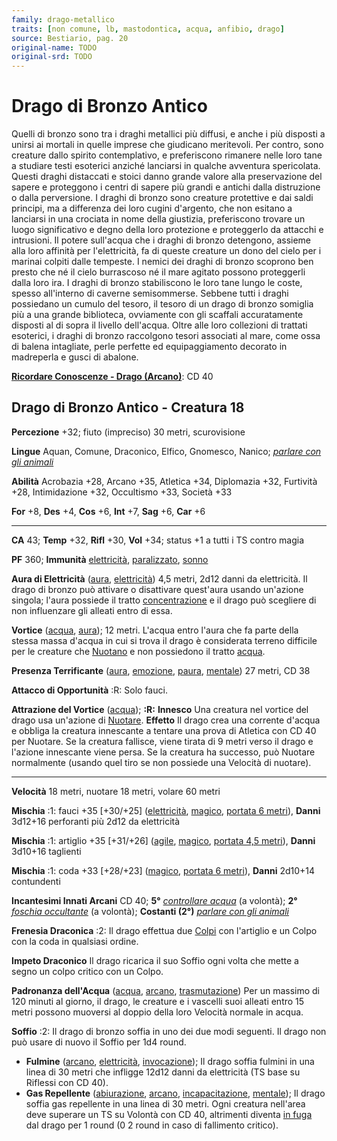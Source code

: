 ```yaml
---
family: drago-metallico
traits: [non comune, lb, mastodontica, acqua, anfibio, drago]
source: Bestiario, pag. 20
original-name: TODO
original-srd: TODO
---
```


# Drago di Bronzo Antico

Quelli di bronzo sono tra i draghi metallici più diffusi, e anche i più disposti
a unirsi ai mortali in quelle imprese che giudicano meritevoli. Per contro, sono
creature dallo spirito contemplativo, e preferiscono rimanere nelle loro tane a
studiare testi esoterici anziché lanciarsi in qualche avventura spericolata.
Questi draghi distaccati e stoici danno grande valore alla preservazione del
sapere e proteggono i centri di sapere più grandi e antichi dalla distruzione o
dalla perversione. I draghi di bronzo sono creature protettive e dai saldi
principi, ma a differenza dei loro cugini d'argento, che non esitano a lanciarsi
in una crociata in nome della giustizia, preferiscono trovare un luogo
significativo e degno della loro protezione e proteggerlo da attacchi e
intrusioni. Il potere sull'acqua che i draghi di bronzo detengono, assieme alla
loro affinità per l'elettricità, fa di queste creature un dono del cielo per i
marinai colpiti dalle tempeste. I nemici dei draghi di bronzo scoprono ben
presto che né il cielo burrascoso né il mare agitato possono proteggerli dalla
loro ira. I draghi di bronzo stabiliscono le loro tane lungo le coste, spesso
all'interno di caverne semisommerse. Sebbene tutti i draghi possiedano un cumulo
del tesoro, il tesoro di un drago di bronzo somiglia più a una grande
biblioteca, ovviamente con gli scaffali accuratamente disposti al di sopra il
livello dell'acqua. Oltre alle loro collezioni di trattati esoterici, i draghi
di bronzo raccolgono tesori associati al mare, come ossa di balena intagliate,
perle perfette ed equipaggiamento decorato in madreperla e gusci di abalone.

**[Ricordare Conoscenze - Drago (Arcano)](/azioni/ricordare-conoscenze)**: CD 40

## Drago di Bronzo Antico - Creatura 18

**Percezione** +32; fiuto (impreciso) 30 metri, scurovisione

**Lingue** Aquan, Comune, Draconico, Elfico, Gnomesco, Nanico;
_[parlare con gli animali](/incantesimi/parlare-con-gli-animali)_

**Abilità** Acrobazia +28, Arcano +35, Atletica +34, Diplomazia +32, Furtività
+28, Intimidazione +32, Occultismo +33, Società +33

**For** +8, **Des** +4, **Cos** +6, **Int** +7, **Sag** +6, **Car** +6

---

**CA** 43; **Temp** +32, **Rifl** +30, **Vol** +34; status +1 a tutti i TS
contro magia

**PF** 360; **Immunità** [elettricità](/tratti/elettricita),
[paralizzato](/condizioni/paralizzato), [sonno](/tratti/sonno)

**Aura di Elettricità** ([aura](/tratti/aura),
[elettricità](/tratti/elettricita)) 4,5 metri, 2d12 danni da elettricità. Il
drago di bronzo può attivare o disattivare quest'aura usando un'azione singola;
l'aura possiede il tratto [concentrazione](/tratti/concentrazione) e il drago
può scegliere di non influenzare gli alleati entro di essa.

**Vortice** ([acqua](/tratti/acqua), [aura](/tratti/aura)); 12 metri. L'acqua
entro l'aura che fa parte della stessa massa d'acqua in cui si trova il drago è
considerata terreno difficile per le creature che [Nuotano](/azioni/nuotare) e
non possiedono il tratto [acqua](/tratti/acqua).

**Presenza Terrificante** ([aura](/tratti/aura), [emozione](/tratti/emozione),
[paura](/tratti/paura), [mentale](/tratti/mentale)) 27 metri, CD 38

**Attacco di Opportunità** :R: Solo fauci.

**Attrazione del Vortice** ([acqua](/tratti/acqua)); **:R:** **Innesco** Una
creatura nel vortice del drago usa un'azione di [Nuotare](/azioni/nuotare).
**Effetto** Il drago crea una corrente d'acqua e obbliga la creatura innescante
a tentare una prova di Atletica con CD 40 per Nuotare. Se la creatura fallisce,
viene tirata di 9 metri verso il drago e l'azione innescante viene persa. Se la
creatura ha successo, può Nuotare normalmente (usando quel tiro se non possiede
una Velocità di nuotare).

---

**Velocità** 18 metri, nuotare 18 metri, volare 60 metri

**Mischia** :1: fauci +35 \[+30/+25] ([elettricità](/tratti/elettricita),
[magico](/tratti/magico), [portata 6 metri](/tratti/portata)), **Danni** 3d12+16
perforanti più 2d12 da elettricità

**Mischia** :1: artiglio +35 \[+31/+26] ([agile](/tratti/agile),
[magico](/tratti/magico), [portata 4,5 metri](/tratti/portata)), **Danni**
3d10+16 taglienti

**Mischia** :1: coda +33 \[+28/+23] ([magico](/tratti/magico),
[portata 6 metri](/tratti/portata)), **Danni** 2d10+14 contundenti

**Incantesimi Innati Arcani** CD 40; **5°**
_[controllare acqua](/incantesimi/controllare-acqua)_ (a volontà); **2°**
_[foschia occultante](/incantesimi/foschia-occultante)_ (a volontà); **Costanti
(2°)** _[parlare con gli animali](/incantesimi/parlare-con-gli-animali)_

**Frenesia Draconica** :2: Il drago effettua due [Colpi](/azioni/colpire) con
l'artiglio e un Colpo con la coda in qualsiasi ordine.

**Impeto Draconico** Il drago ricarica il suo Soffio ogni volta che mette a
segno un colpo critico con un Colpo.

**Padronanza dell'Acqua** ([acqua](/tratti/acqua), [arcano](/tratti/arcano),
[trasmutazione](/tratti/trasmutazione)) Per un massimo di 120 minuti al giorno,
il drago, le creature e i vascelli suoi alleati entro 15 metri possono muoversi
al doppio della loro Velocità normale in acqua.

**Soffio** :2: Il drago di bronzo soffia in uno dei due modi seguenti. Il drago
non può usare di nuovo il Soffio per 1d4 round.

- **Fulmine** ([arcano](/tratti/arcano), [elettricità](/tratti/elettricita),
  [invocazione](/tratti/invocazione)); Il drago soffia fulmini in una linea di
  30 metri che infligge 12d12 danni da elettricità (TS base su Riflessi con CD
  40).
- **Gas Repellente** ([abiurazione](/tratti/abiurazione),
  [arcano](/tratti/arcano), [incapacitazione](/tratti/incapacitazione),
  [mentale](/tratti/mentale)); Il drago soffia gas repellente in una linea di 30
  metri. Ogni creatura nell'area deve superare un TS su Volontà con CD 40,
  altrimenti diventa [in fuga](/condizioni/in-fuga) dal drago per 1 round (0 2
  round in caso di fallimento critico).
